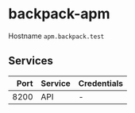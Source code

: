 # backpack-apm

Hostname `apm.backpack.test`

## Services

| Port | Service | Credentials
| ---: | ------- | -----------
| 8200 | API | -
